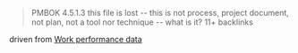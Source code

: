 > PMBOK 4.5.1.3
> this file is lost -- this is not process, project document, not plan, not a tool nor technique -- what is it?
> 11+ backlinks

driven from [Work performance data](../0meta_lost_and_found/Work%20performance%20data.md)

